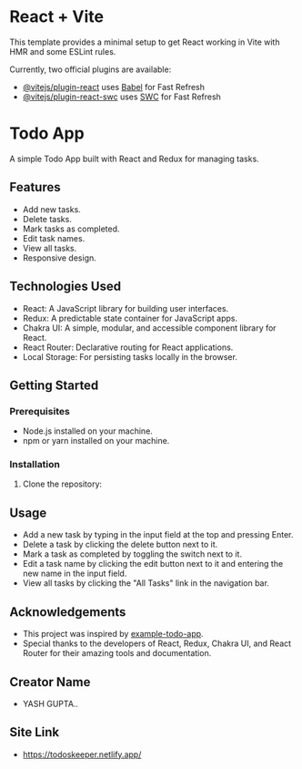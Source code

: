 # React + Vite

This template provides a minimal setup to get React working in Vite with HMR and some ESLint rules.

Currently, two official plugins are available:

- [@vitejs/plugin-react](https://github.com/vitejs/vite-plugin-react/blob/main/packages/plugin-react/README.md) uses [Babel](https://babeljs.io/) for Fast Refresh
- [@vitejs/plugin-react-swc](https://github.com/vitejs/vite-plugin-react-swc) uses [SWC](https://swc.rs/) for Fast Refresh


# Todo App

A simple Todo App built with React and Redux for managing tasks.

## Features

- Add new tasks.
- Delete tasks.
- Mark tasks as completed.
- Edit task names.
- View all tasks.
- Responsive design.

## Technologies Used

- React: A JavaScript library for building user interfaces.
- Redux: A predictable state container for JavaScript apps.
- Chakra UI: A simple, modular, and accessible component library for React.
- React Router: Declarative routing for React applications.
- Local Storage: For persisting tasks locally in the browser.

## Getting Started

### Prerequisites

- Node.js installed on your machine.
- npm or yarn installed on your machine.

### Installation

1. Clone the repository:


## Usage

- Add a new task by typing in the input field at the top and pressing Enter.
- Delete a task by clicking the delete button next to it.
- Mark a task as completed by toggling the switch next to it.
- Edit a task name by clicking the edit button next to it and entering the new name in the input field.
- View all tasks by clicking the "All Tasks" link in the navigation bar.

## Acknowledgements

- This project was inspired by [example-todo-app](https://github.com/example-todo-app).
- Special thanks to the developers of React, Redux, Chakra UI, and React Router for their amazing tools and documentation.

## Creator Name
- YASH GUPTA..

## Site Link
- https://todoskeeper.netlify.app/
